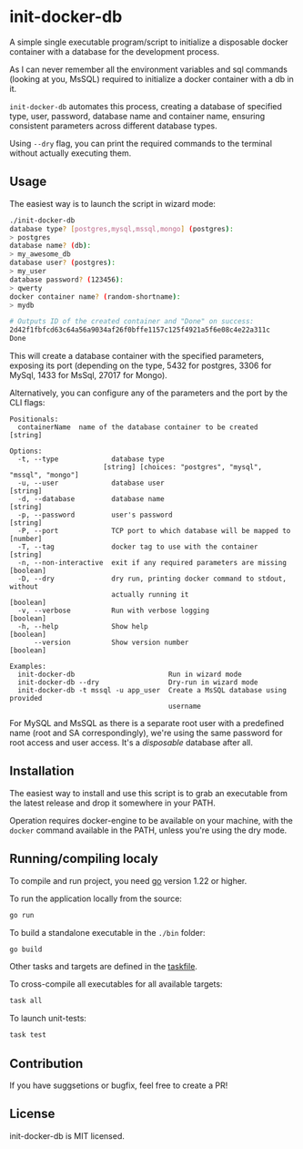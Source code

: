 # init-docker-db

A simple single executable program/script to initialize a disposable docker
container with a database for the development process.

As I can never remember all the environment variables and sql commands (looking
at you, MsSQL) required to initialize a docker container with a db in it.

`init-docker-db` automates this process, creating a database of specified type,
user, password, database name and container name, ensuring consistent parameters
across different database types.

Using `--dry` flag, you can print the required commands to the terminal without
actually executing them.

## Usage

The easiest way is to launch the script in wizard mode:

```bash
./init-docker-db
database type? [postgres,mysql,mssql,mongo] (postgres):
> postgres
database name? (db):
> my_awesome_db
database user? (postgres):
> my_user
database password? (123456):
> qwerty
docker container name? (random-shortname):
> mydb

# Outputs ID of the created container and "Done" on success:
2d42f1fbfcd63c64a56a9034af26f0bffe1157c125f4921a5f6e08c4e22a311c
Done
```

This will create a database container with the specified parameters, exposing
its port (depending on the type, 5432 for postgres, 3306 for MySql,
1433 for MsSql, 27017 for Mongo).

Alternatively, you can configure any of the parameters and the port by the CLI
flags:

```
Positionals:
  containerName  name of the database container to be created           [string]

Options:
  -t, --type             database type
                       [string] [choices: "postgres", "mysql", "mssql", "mongo"]
  -u, --user             database user                                  [string]
  -d, --database         database name                                  [string]
  -p, --password         user's password                                [string]
  -P, --port             TCP port to which database will be mapped to   [number]
  -T, --tag              docker tag to use with the container           [string]
  -n, --non-interactive  exit if any required parameters are missing   [boolean]
  -D, --dry              dry run, printing docker command to stdout, without
                         actually running it                           [boolean]
  -v, --verbose          Run with verbose logging                      [boolean]
  -h, --help             Show help                                     [boolean]
      --version          Show version number                           [boolean]

Examples:
  init-docker-db                       Run in wizard mode
  init-docker-db --dry                 Dry-run in wizard mode
  init-docker-db -t mssql -u app_user  Create a MsSQL database using provided
                                       username
```

For MySQL and MsSQL as there is a separate root user with a predefined name
(root and SA correspondingly), we're using the same password for root access
and user access. It's a _disposable_ database after all.

## Installation

The easiest way to install and use this script is to grab an executable
from the latest release and drop it somewhere in your PATH.

Operation requires docker-engine to be available on your machine, with
the `docker` command available in the PATH, unless you're using the dry mode.

## Running/compiling localy

To compile and run project, you need [go](https://go.dev/) version 1.22 or
higher.

To run the application locally from the source:

```bash
go run
```

To build a standalone executable in the `./bin` folder:

```bash
go build
```

Other tasks and targets are defined in the [taskfile](https://taskfile.dev/).

To cross-compile all executables for all available targets:

```bash
task all
```

To launch unit-tests:

```bash
task test
```

## Contribution

If you have suggsetions or bugfix, feel free to create a PR!

## License

init-docker-db is MIT licensed.
